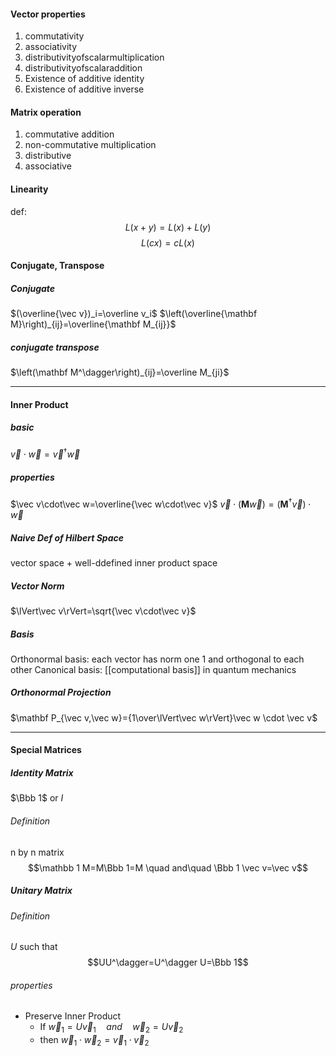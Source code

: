 #### Vector properties
1. commutativity
2. associativity
3. distributivityofscalarmultiplication
4. distributivityofscalaraddition
5. Existence of additive identity
6. Existence of additive inverse

#### Matrix operation
1. commutative addition
2. non-commutative multiplication
3. distributive
4. associative

#### Linearity
def: 
$$L(x+y)=L(x)+L(y) $$
$$L(cx)=cL(x)$$

#### Conjugate, Transpose
##### Conjugate
 $(\overline{\vec v})_i=\overline v_i$
$\left(\overline{\mathbf M}\right)_{ij}=\overline{\mathbf M_{ij}}$
##### conjugate transpose
 $\left(\mathbf M^\dagger\right)_{ij}=\overline M_{ji}$

---
#### Inner Product
##### basic
$\vec v \cdot\vec w=\vec v^\dagger\vec w$
##### properties
$\vec v\cdot\vec w=\overline{\vec w\cdot\vec v}$
$\vec v \cdot\left(\mathbf M\vec w\right)=\left(\mathbf M^\dagger\vec v\right)\cdot\vec w$
##### Naive Def of Hilbert Space
vector space + well-ddefined inner product space
##### Vector Norm
 $\lVert\vec v\rVert=\sqrt{\vec v\cdot\vec v}$
##### Basis
Orthonormal basis:  each vector has norm one 1 and orthogonal to each other
Canonical basis: [[computational basis]] in quantum mechanics

##### Orthonormal Projection
$\mathbf P_{\vec v,\vec w}={1\over\lVert\vec w\rVert}\vec w \cdot \vec v$
 
 ---
#### Special Matrices
 
##### Identity Matrix 
$\Bbb 1$ or $I$
###### Definition
n by n matrix
$$\mathbb 1 M=M\Bbb 1=M \quad and\quad \Bbb 1 \vec v=\vec v$$

##### Unitary Matrix
###### Definition
$U$ such that
$$UU^\dagger=U^\dagger U=\Bbb 1$$
###### properties
- Preserve Inner Product
	- If $\vec w_1 =U\vec v_1\quad and \quad\vec w_2 =U\vec v_2$
	- then $\vec w_1\cdot\vec w_2=\vec v_1\cdot\vec v_2$
 